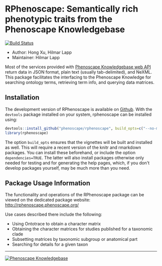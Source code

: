 <!-- README.md is generated from README.rmd. Please edit that file -->
RPhenoscape: Semantically rich phenotypic traits from the Phenoscape Knowledgebase
==================================================================================

[![Build Status](https://travis-ci.org/phenoscape/rphenoscape.svg?branch=master)](https://travis-ci.org/phenoscape/rphenoscape)

- Author: Hong Xu, Hilmar Lapp
- Maintainer: Hilmar Lapp

Most of the services provided with [Phenoscape Knowledgebase web API](http://kb.phenoscape.org/apidocs/) return data in JSON format, plain text (usually tab-delimited), and NeXML. This package facilitates the interfacing to the Phenoscape Knowledge for searching ontology terms, retrieving term info, and querying data matrices.

Installation
------------

The development version of RPhenoscape is available on [Github](www.github.com/phenoscape/rphenoscape). With the `devtools` package installed on your system, rphenoscape can be installed using:

``` r
devtools::install_github("phenoscape/rphenoscape", build_opts=c("--no-manual"))
library(rphenoscape)
```

The option `build_opts` ensures that the vignettes will be built and installed as well. This will require a recent version of the knitr and rmarkdown packages. You can install these beforehand, or include the option `dependencies=TRUE`. The latter will also install packages otherwise only needed for testing and for generating the help pages, which, if you don't develop packages yourself, may be much more than you need.

Package Usage Information
-------------------------

The functionality and operations of the RPhenoscape package can be viewed on the dedicated package website: <http://rphenoscape.phenoscape.org/>

Use cases described there include the following:

-   Using Ontotrace to obtain a character matrix
-   Obtaining the character matrices for studies published for a taxonomic clade
-   Subsetting matrices by taxonomic subgroup or anatomical part
-   Searching for details for a given taxon

------------------------------------------------------------------------

[![Phenoscape Knowledgebase](https://wiki.phenoscape.org/wg/phenoscape/images/f/f6/Phenoscape_Logo.png)](http://kb.phenoscape.org)
